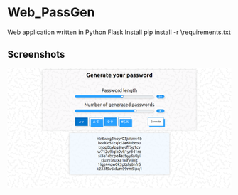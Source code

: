 # Web_PassGen

Web application written in Python Flask
Install pip install -r \requirements.txt

## Screenshots

![](screenshots/Web_App.png)
